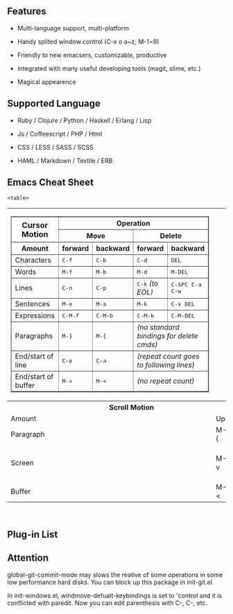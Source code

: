## Features

* Multi-language support, multi-platform

* Handy splited window control (C-x o a\~z; M-1\~9)

* Friendly to new emacsers, customizable, productive

* Integrated with many useful developing tools (magit, slime, etc.)

* Magical appearence

## Supported Language

* Ruby / Clojure / Python / Haskell / Erlang / Lisp

* Js / Coffeescript / PHP / Html

* CSS / LESS / SASS / SCSS

* HAML / Markdown / Textile / ERB

## Emacs Cheat Sheet

<table>
  <tr>
    <td valign=top>
	 <table border>
	   <tr>
	     <th rowspan=2><font size=+1>Cursor<br>Motion</font></th>
	     <th colspan=4>Operation</th>
	   </tr>
	   <tr>
	     <th colspan=2>Move</th>
	     <th colspan=2>Delete</th>
	   </tr>
	   <tr>
	     <th>Amount</th>
	     <th>forward</th>
	     <th>backward</th>
	     <th>forward</th>
	     <th>backward</th>
	   </tr>
	   <tr>
	     <td>Characters</td>
	     <td><tt>C-f</tt></td>
	     <td><tt>C-b</tt></td>
	     <td><tt>C-d</tt></td>
	     <td><tt>DEL</tt></td>
	   </tr>
	   <tr>
	     <td>Words</td>
	     <td><tt>M-f</tt></td>
	     <td><tt>M-b</tt></td>
	     <td><tt>M-d</tt></td>
	     <td><tt>M-DEL</tt></td>
	   </tr>
	   <tr>
	     <td>Lines</td>
	     <td><tt>C-n</tt></td>
	     <td><tt>C-p</tt></td>
	     <td><tt>C-k</tt> <i>(to EOL)</i></td>
	     <td><tt>C-SPC C-a C-w</tt></td>
	   </tr>
	   <tr>
	     <td>Sentences</td>
	     <td><tt>M-e</tt></td>
	     <td><tt>M-a</tt></td>
	     <td><tt>M-k</tt></td>
	     <td><tt>C-x&nbsp;DEL</tt></td>
	   </tr>
	   <tr>
	     <td>Expressions</td>
	     <td><tt>C-M-f</tt></td>
	     <td><tt>C-M-b</tt></td>
	     <td><tt>C-M-k</tt></td>
	     <td><tt>C-M-DEL</tt></td>
	   </tr>
	   <tr>
	     <td>Paragraphs</td>
	     <td><tt>M-}</tt></td>
	     <td><tt>M-{</tt></td>
	     <td colspan=2><i>(no standard bindings for delete
		  cmds)</i></td>
	   </tr>
	   <tr>
	     <td>End/start of line</td>
	     <td><tt>C-e</tt></td>
	     <td><tt>C-a</tt></td>
	     <td colspan=2><i>(repeat count goes to following
		  lines)</i></td>
	   </tr>
	   <tr>
	     <td>End/start of buffer</td>
	     <td><tt>M-&gt;</tt></td>
	     <td><tt>M-&lt;</tt></td>
	     <td colspan=2><i>(no repeat count)</i></td>
	   </tr>
	 </table>
    </td>

    <table>
  <tr>
    <th colspan="3">Scroll Motion</th>
    <th colspan="2" rowspan="2">Other Scroll Method</th>
  </tr>
  <tr>
    <td>Amount</td>
    <td>Up</td>
    <td>Down</td>
  </tr>
  <tr>
    <td>Paragraph</td>
    <td>M-{</td>
    <td>M-}</td>
    <td>Go to line</td>
    <td>M-g g</td>
  </tr>
  <tr>
    <td>Screen</td>
    <td>M-v</td>
    <td>C-v</td>
    <td>Scroll other window down</td>
    <td>C-M-v</td>
  </tr>
  <tr>
    <td>Buffer</td>
    <td>M-&lt;</td>
    <td>M-&gt;</td>
    <td></td>
    <td></td>
  </tr>
</table>
    <table id="">
    </table>
    <table id="">

</table>



## Plug-in List

## Attention

global-git-commit-mode may slows the reative of some operations in some low performance hard disks. You can block up this package in init-git.el.

In init-windows.el, windmove-defualt-keybindings is set to 'control and it is conflicted with paredit. Now you can edit parenthesis with C-<right>, C-<left>, etc.




    



  
